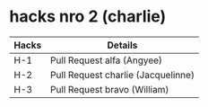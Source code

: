# hacks nro 2 (charlie)

| Hacks  | Details |
| ------------- | ------------- |
| H-1  | Pull Request alfa (Angyee) |
| H-2  | Pull Request charlie (Jacquelinne) |
| H-3  | Pull Request bravo (William) |
